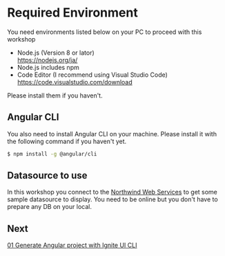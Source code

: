 # Required Environment

You need environments listed below on your PC to proceed with this workshop 

* Node.js (Version 8 or lator) <br>
https://nodejs.org/ja/
* Node.js includes npm
* Code Editor (I recommend using Visual Studio Code)<br>https://code.visualstudio.com/download

Please install them if you haven't.

## Angular CLI
You also need to install Angular CLI on your machine. Please install it with the following command if you haven't yet.

```sh
$ npm install -g @angular/cli
``` 

## Datasource to use

In this workshop you connect to the [Northwind Web Services](http://northwind.servicestack.net) to get some sample datasource to display.
You need to be online but you don't have to prepare any DB on your local.

## Next
[01 Generate Angular project with Ignite UI CLI](01-Generate-Angular-project.md)